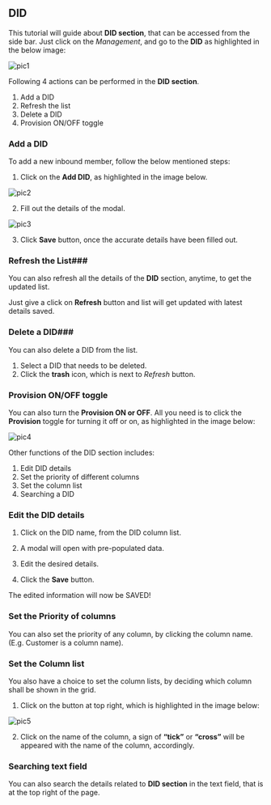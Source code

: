 ## DID ##

This tutorial will guide about **DID section**, that can be accessed from the side bar. Just click on the *Management*, and go to the **DID** as highlighted in the below image:

![pic1](https://s9.postimg.org/5u8m78j5b/image001.png)

Following 4 actions can be performed in the **DID section**. 

1. Add a DID
2. Refresh the list
3. Delete a DID
4. Provision ON/OFF toggle

### Add a DID ###

To add a new inbound member, follow the below mentioned steps:

 1. Click on the **Add DID**, as highlighted in the image below.

![pic2](https://s12.postimg.org/829th3tvh/image002.png)

 2. Fill out the details of the modal.

![pic3](https://s21.postimg.org/i5wk8rfwn/image003.png)

3. Click **Save** button, once the accurate details have been filled out.


### Refresh the List###

You can also refresh all the details of the **DID** section, anytime, to get the updated list.

Just give a click on **Refresh** button and list will get updated with latest details saved.

### Delete a DID###

You can also delete a DID from the list.

1. Select a DID that needs to be deleted.
2. Click the **trash** icon, which is next to *Refresh* button.

 

### Provision ON/OFF toggle ###

You can also turn the **Provision ON or OFF**. All you need is to click the **Provision** toggle for turning it off or on, as highlighted in the image below:

![pic4](https://s17.postimg.org/kauhbj9v3/image004.png)

Other functions of the DID section includes:

1. Edit DID details
2. Set the priority of different columns
3. Set the column list
4. Searching a DID

### Edit the DID details ###

1. Click on the DID name, from the DID column list.

2. A modal will open with pre-populated data.

3. Edit the desired details.

4. Click the **Save** button.

The edited information will now be SAVED!

### Set the Priority of columns ###

You can also set the priority of any column, by clicking the column name. (E.g. Customer is a column name).

### Set the Column list ###

You also have a choice to set the column lists, by deciding which column shall be shown in the grid. 

1. Click on the button at top right, which is highlighted in the image below:

![pic5](https://s10.postimg.org/j3azf8ert/image005.png)

2. Click on the name of the column, a sign of **“tick”** or **“cross”** will be appeared with the name of the column, accordingly.

### Searching text field ###

You can also search the details related to **DID section** in the text field, that is at the top right of the page.



